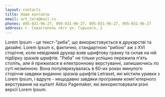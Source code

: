 ```yaml
---
layout: contacts
title: Наши контакты
email: art_tora@mail.ru
phones: 095-031-96-27, 095-031-96-27, 095-031-96-27, 095-031-96-27
address: г. Севастополь <br> ул. Горького, 2
---
```


Lorem Ipsum - це текст-"риба", що використовується в друкарстві та дизайні. Lorem Ipsum є, фактично, стандартною "рибою" аж з XVI сторіччя, коли невідомий друкар взяв шрифтову гранку та склав на ній підбірку зразків шрифтів. "Риба" не тільки успішно пережила п'ять століть, але й прижилася в електронному верстуванні, залишаючись по суті незмінною. Вона популяризувалась в 60-их роках минулого сторіччя завдяки виданню зразків шрифтів Letraset, які містили уривки з Lorem Ipsum, і вдруге - нещодавно завдяки програмам комп'ютерного верстування на кшталт Aldus Pagemaker, які використовували різні версії Lorem Ipsum.
